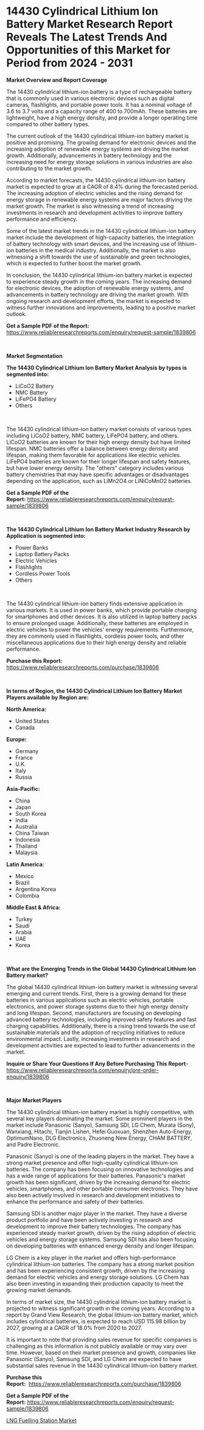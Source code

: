 <p><h1>14430 Cylindrical Lithium Ion Battery Market Research Report Reveals The Latest Trends And Opportunities of this Market for Period from 2024 - 2031</h1></p><p><strong>Market Overview and Report Coverage</strong></p>
<p><p>The 14430 cylindrical lithium-ion battery is a type of rechargeable battery that is commonly used in various electronic devices such as digital cameras, flashlights, and portable power tools. It has a nominal voltage of 3.6 to 3.7 volts and a capacity range of 400 to 700mAh. These batteries are lightweight, have a high energy density, and provide a longer operating time compared to other battery types.</p><p>The current outlook of the 14430 cylindrical lithium-ion battery market is positive and promising. The growing demand for electronic devices and the increasing adoption of renewable energy systems are driving the market growth. Additionally, advancements in battery technology and the increasing need for energy storage solutions in various industries are also contributing to the market growth.</p><p>According to market forecasts, the 14430 cylindrical lithium-ion battery market is expected to grow at a CAGR of 8.4% during the forecasted period. The increasing adoption of electric vehicles and the rising demand for energy storage in renewable energy systems are major factors driving the market growth. The market is also witnessing a trend of increasing investments in research and development activities to improve battery performance and efficiency.</p><p>Some of the latest market trends in the 14430 cylindrical lithium-ion battery market include the development of high-capacity batteries, the integration of battery technology with smart devices, and the increasing use of lithium-ion batteries in the medical industry. Additionally, the market is also witnessing a shift towards the use of sustainable and green technologies, which is expected to further boost the market growth.</p><p>In conclusion, the 14430 cylindrical lithium-ion battery market is expected to experience steady growth in the coming years. The increasing demand for electronic devices, the adoption of renewable energy systems, and advancements in battery technology are driving the market growth. With ongoing research and development efforts, the market is expected to witness further innovations and improvements, leading to a positive market outlook.</p></p>
<p><strong>Get a Sample PDF of the Report:</strong> <a href="https://www.reliableresearchreports.com/enquiry/request-sample/1839806">https://www.reliableresearchreports.com/enquiry/request-sample/1839806</a></p>
<p>&nbsp;</p>
<p><strong>Market Segmentation</strong></p>
<p><strong>The 14430 Cylindrical Lithium Ion Battery Market Analysis by types is segmented into:</strong></p>
<p><ul><li>LiCoO2 Battery</li><li>NMC Battery</li><li>LiFePO4 Battery</li><li>Others</li></ul></p>
<p>&nbsp;</p>
<p><p>The 14430 cylindrical lithium-ion battery market consists of various types including LiCoO2 battery, NMC battery, LiFePO4 battery, and others. LiCoO2 batteries are known for their high energy density but have limited lifespan. NMC batteries offer a balance between energy density and lifespan, making them favorable for applications like electric vehicles. LiFePO4 batteries are known for their longer lifespan and safety features, but have lower energy density. The "others" category includes various battery chemistries that may have specific advantages or disadvantages depending on the application, such as LiMn2O4 or LiNiCoMnO2 batteries.</p></p>
<p><strong>Get a Sample PDF of the Report:</strong>&nbsp;<a href="https://www.reliableresearchreports.com/enquiry/request-sample/1839806">https://www.reliableresearchreports.com/enquiry/request-sample/1839806</a></p>
<p>&nbsp;</p>
<p><strong>The 14430 Cylindrical Lithium Ion Battery Market Industry Research by Application is segmented into:</strong></p>
<p><ul><li>Power Banks</li><li>Laptop Battery Packs</li><li>Electric Vehicles</li><li>Flashlights</li><li>Cordless Power Tools</li><li>Others</li></ul></p>
<p>&nbsp;</p>
<p><p>The 14430 cylindrical lithium-ion battery finds extensive application in various markets. It is used in power banks, which provide portable charging for smartphones and other devices. It is also utilized in laptop battery packs to ensure prolonged usage. Additionally, these batteries are employed in electric vehicles to power the vehicles' energy requirements. Furthermore, they are commonly used in flashlights, cordless power tools, and other miscellaneous applications due to their high energy density and reliable performance.</p></p>
<p><strong>Purchase this Report:</strong>&nbsp; <a href="https://www.reliableresearchreports.com/purchase/1839806">https://www.reliableresearchreports.com/purchase/1839806</a></p>
<p>&nbsp;</p>
<p><strong>In terms of Region, the 14430 Cylindrical Lithium Ion Battery Market Players available by Region are:</strong></p>
<p>
    <p> <strong> North America: </strong>
        <ul>
            <li>United States</li>
            <li>Canada</li>
        </ul>
        </p> 
    <p> <strong> Europe: </strong>
        <ul>
            <li>Germany</li>
            <li>France</li>
            <li>U.K.</li>
            <li>Italy</li>
            <li>Russia</li>
        </ul>
        </p> 
    <p> <strong> Asia-Pacific: </strong>
        <ul>
            <li>China</li>
            <li>Japan</li>
            <li>South Korea</li>
            <li>India</li>
            <li>Australia</li>
            <li>China Taiwan</li>
            <li>Indonesia</li>
            <li>Thailand</li>
            <li>Malaysia</li>
        </ul>
        </p> 
    <p> <strong> Latin America: </strong>
        <ul>
            <li>Mexico</li>
            <li>Brazil</li>
            <li>Argentina Korea</li>
            <li>Colombia</li>
        </ul>
        </p> 
    <p> <strong> Middle East & Africa: </strong>
        <ul>
            <li>Turkey</li>
            <li>Saudi</li>
            <li>Arabia</li>
            <li>UAE</li>
            <li>Korea</li>
        </ul>
    </p>
    </p>
<p>&nbsp;</p>
<p><strong>What are the Emerging Trends in the Global 14430 Cylindrical Lithium Ion Battery market?</strong></p>
<p><p>The global 14430 cylindrical lithium-ion battery market is witnessing several emerging and current trends. First, there is a growing demand for these batteries in various applications such as electric vehicles, portable electronics, and power storage systems due to their high energy density and long lifespan. Second, manufacturers are focusing on developing advanced battery technologies, including improved safety features and fast charging capabilities. Additionally, there is a rising trend towards the use of sustainable materials and the adoption of recycling initiatives to reduce environmental impact. Lastly, increasing investments in research and development activities are expected to lead to further advancements in the market.</p></p>
<p><strong>Inquire or Share Your Questions If Any Before Purchasing This Report</strong>- <a href="https://www.reliableresearchreports.com/enquiry/pre-order-enquiry/1839806">https://www.reliableresearchreports.com/enquiry/pre-order-enquiry/1839806</a></p>
<p>&nbsp;</p>
<p><strong>Major Market Players</strong></p>
<p><p>The 14430 cylindrical lithium-ion battery market is highly competitive, with several key players dominating the market. Some prominent players in the market include Panasonic (Sanyo), Samsung SDI, LG Chem, Murata (Sony), Wanxiang, Hitachi, Tianjin Lishen, Hefei Guoxuan, Shenzhen Auto-Energy, OptimumNano, DLG Electronics, Zhuoneng New Energy, CHAM BATTERY, and Padre Electronic.</p><p>Panasonic (Sanyo) is one of the leading players in the market. They have a strong market presence and offer high-quality cylindrical lithium-ion batteries. The company has been focusing on innovative technologies and has a wide range of applications for their batteries. Panasonic's market growth has been significant, driven by the increasing demand for electric vehicles, smartphones, and other portable consumer electronics. They have also been actively involved in research and development initiatives to enhance the performance and safety of their batteries.</p><p>Samsung SDI is another major player in the market. They have a diverse product portfolio and have been actively investing in research and development to improve their battery technologies. The company has experienced steady market growth, driven by the rising adoption of electric vehicles and energy storage systems. Samsung SDI has also been focusing on developing batteries with enhanced energy density and longer lifespan.</p><p>LG Chem is a key player in the market and offers high-performance cylindrical lithium-ion batteries. The company has a strong market position and has been experiencing consistent growth, driven by the increasing demand for electric vehicles and energy storage solutions. LG Chem has also been investing in expanding their production capacity to meet the growing market demands.</p><p>In terms of market size, the 14430 cylindrical lithium-ion battery market is projected to witness significant growth in the coming years. According to a report by Grand View Research, the global lithium-ion battery market, which includes cylindrical batteries, is expected to reach USD 115.98 billion by 2027, growing at a CAGR of 18.0% from 2020 to 2027.</p><p>It is important to note that providing sales revenue for specific companies is challenging as this information is not publicly available or may vary over time. However, based on their market presence and growth, companies like Panasonic (Sanyo), Samsung SDI, and LG Chem are expected to have substantial sales revenue in the 14430 cylindrical lithium-ion battery market.</p></p>
<p><strong>Purchase this Report:</strong>&nbsp;&nbsp;<a href="https://www.reliableresearchreports.com/purchase/1839806">https://www.reliableresearchreports.com/purchase/1839806</a></p>
<p></p>
<p><strong>Get a Sample PDF of the Report:</strong>&nbsp;<a href="https://www.reliableresearchreports.com/enquiry/request-sample/1839806">https://www.reliableresearchreports.com/enquiry/request-sample/1839806</a></p>
<p><p><a href="https://github.com/wwwkeltoum/Market-Research-Report-List-1/blob/main/lng-fuelling-station-market.md">LNG Fuelling Station Market</a></p></p>